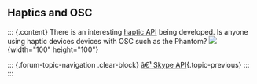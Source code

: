 ## Haptics and OSC

::: {.content}
There is an interesting [haptic API](http://www.h3d.org/) being
developed. Is anyone using haptic devices devices with OSC such as the
Phantom?
![](https://web.archive.org/web/20200225203519im_/http://www.sensable.com/images/products/Large%20Phantom%20Desktop.jpg){width="100"
height="100"}

::: {.forum-topic-navigation .clear-block}
[â€¹ Skype API](topic/47 "Go to previous forum topic"){.topic-previous}
:::
:::
